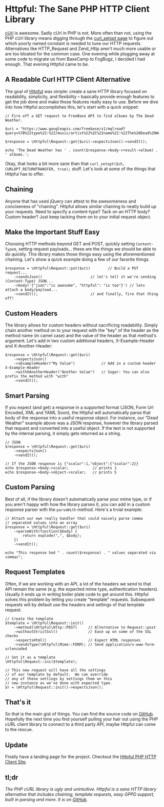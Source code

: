 # Httpful: The Sane PHP HTTP Client Library

[cUrl](http://curl.haxx.se/) is awesome.  Sadly cUrl in PHP is not.  More often than not, using the PHP cUrl library means digging through the [curl_setopt page](http://php.net/manual/en/function.curl-setopt.php) to figure out which poorly named constant is needed to tune our HTTP requests.  Alternatives like HTTP_Request and Zend_Http aren't much more usable or are too bloated for the common case.  One evening while plugging away at some code to migrate us from BaseCamp to FogBugz, I decided I had enough.  That evening Httpful came to be.

## A Readable Curl HTTP Client Alternative

The goal of [Httpful](https://github.com/nategood/httpful) was simple: create a sane HTTP library focused on readability, simplicity, and flexibility – basically provide enough features to get the job done and make those features really easy to use.  Before we dive into how Httpful accomplishes this, let's start with a quick snippet:

    // Fire off a GET request to FreeBase API to find albums by The Dead Weather.

    $uri = "https://www.googleapis.com/freebase/v1/mqlread?query=%7B%22type%22:%22/music/artist%22%2C%22name%22:%22The%20Dead%20Weather%22%2C%22album%22:%5B%5D%7D";

    $response = \Httpful\Request::get($uri)->expectsJson()->sendIt();

    echo 'The Dead Weather has ' . count($response->body->result->album) . ' albums.';

Okay, that looks a bit more sane than that `curl_setopt($ch, CURLOPT_RETURNTRANSFER, true);` stuff.  Let's look at some of the things that Httpful has to offer.

## Chaining

Anyone that has used jQuery can attest to the awesomeness and conciseness of "chaining".  Httpful allows similar chaining to neatly build up your requests.  Need to specify a content-type?  Tack on an HTTP body?  Custom header?  Just keep tacking them on to your initial request object.

## Make the Important Stuff Easy

Choosing HTTP methods beyond GET and POST, quickly setting `Content-Type`s, setting request payloads... these are the things we should be able to do quickly.  This library makes those things easy using the aforementioned chaining.  Let's show a quick example doing a few of our favorite things.

    $response = \Httpful\Request::put($uri)        // Build a PUT request...
        ->sendsJson()                      // let's tell it we're sending (Content-Type) JSON...
        ->body('{"json":"is awesome", "httpful": "is too"}') // lets attach a body/payload...
        ->sendIt();                        // and finally, fire that thing off!

## Custom Headers

The library allows for custom headers without sacrificing readability.  Simply chain another method on to your request with the "key" of the header as the method name (in camel case) and the value of the header as that method's argument.  Let's add in two custom additional headers, X-Example-Header and X-Another-Header:

    $response = \Httpful\Request::get($uri)
        ->expectsJson()
        ->xExampleHeader("My Value")            // Add in a custom header X-Example-Header
        ->withXAnotherHeader("Another Value")   // Sugar: You can also prefix the method with "with"
        ->sendIt();

## Smart Parsing

If you expect (and get) a response in a supported format (JSON, Form Url Encoded, XML and YAML Soon), the Httpful will automatically parse that body of the response into a useful response object.  For instance, our "Dead Weather" example above was a JSON response, however the library parsed that request and converted into a useful object.  If the text is not supported by the internal parsing, it simply gets returned as a string.

    // JSON
    $response = \Httpful\Request::get($uri)
        ->expectsJson()
        ->sendIt();

    // If the JSON response is {"scalar":1,"object":{"scalar":2}}
    echo $response->body->scalar;           // prints 1
    echo $response->body->object->scalar;   // prints 5

## Custom Parsing

Best of all, if the library doesn't automatically parse your mime type, or if you aren't happy with how the library parses it, you can add in a custom response parser with the `parseWith` method.  Here's a trvial example:

    // Attach our own really handler that could naively parse comma
    // separated values into an array
    $response = \Httpful\Request::get($uri)
        ->parseWith(function($body) {
            return explode(",", $body);
        })
        ->sendIt();

    echo "This response had " . count($response) . " values separated via commas";


## Request Templates

Often, if we are working with an API, a lot of the headers we send to that API remain the same (e.g. the expected mime type, authentication headers).  Usually it ends up in writing boiler plate code to get around this.  Httpful solves this problem by letting you create "template" requests.  Subsequent requests will by default use the headers and settings of that template request.

    // Create the template
    $template = \Httpful\Request::init()
        ->method(\Httpful\Http::POST)     // Alternative to Request::post
        ->withoutStrictSsl()              // Ease up on some of the SSL checks
        ->expectsHtml()                   // Expect HTML responses
        ->sendsType(\Httpful\Mime::FORM); // Send application/x-www-form-urlencoded

    // Set it as a template
    \Httpful\Request::ini($template);

    // This new request will have all the settings
    // of our template by default.  We can override
    // any of these settings by settings them on this
    // new instance as we've done with expected type.
    $r = \Httpful\Request::init()->expectsJson();

## That's it

So that is the main gist of things.  You can find the source code on [GitHub](https://github.com/nategood/httpful).  Hopefully the next time you find yourself pulling your hair out using the PHP cURL client library to connect to a third party API, maybe Httpful can come to the rescue.

## Update

Finally have a landing page for the project.  Checkout the [Httpful PHP HTTP Client Site](http://phphttpclient.com).

## tl;dr

_The PHP cURL library is ugly and unintuitive.  Httpful is a sane HTTP library alternative that includes chaining, template requests, easy GPPD support, built in parsing and more.  It is on [GitHub](https://github.com/nategood/httpful)._